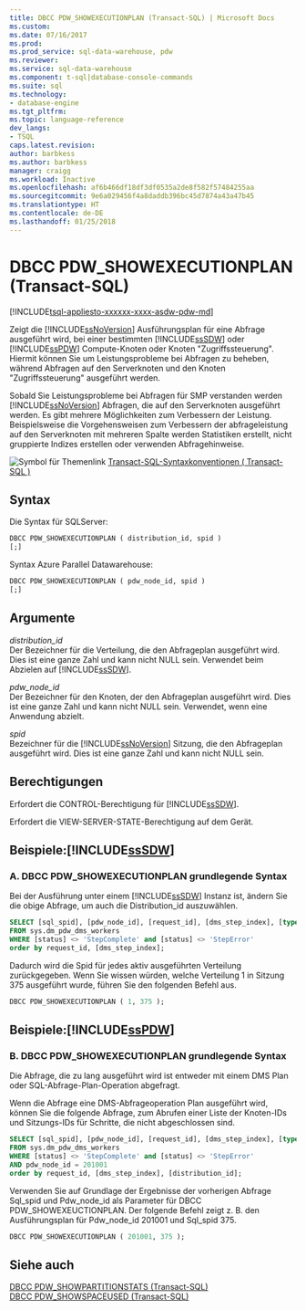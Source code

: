 ```yaml
---
title: DBCC PDW_SHOWEXECUTIONPLAN (Transact-SQL) | Microsoft Docs
ms.custom: 
ms.date: 07/16/2017
ms.prod: 
ms.prod_service: sql-data-warehouse, pdw
ms.reviewer: 
ms.service: sql-data-warehouse
ms.component: t-sql|database-console-commands
ms.suite: sql
ms.technology:
- database-engine
ms.tgt_pltfrm: 
ms.topic: language-reference
dev_langs:
- TSQL
caps.latest.revision: 
author: barbkess
ms.author: barbkess
manager: craigg
ms.workload: Inactive
ms.openlocfilehash: af6b466df18df3df0535a2de8f582f57484255aa
ms.sourcegitcommit: 9e6a029456f4a8daddb396bc45d7874a43a47b45
ms.translationtype: HT
ms.contentlocale: de-DE
ms.lasthandoff: 01/25/2018
---
```

# <a name="dbcc-pdwshowexecutionplan-transact-sql"></a>DBCC PDW_SHOWEXECUTIONPLAN (Transact-SQL)
[!INCLUDE[tsql-appliesto-xxxxxx-xxxx-asdw-pdw-md](../../includes/tsql-appliesto-xxxxxx-xxxx-asdw-pdw-md.md)]

Zeigt die [!INCLUDE[ssNoVersion](../../includes/ssnoversion-md.md)] Ausführungsplan für eine Abfrage ausgeführt wird, bei einer bestimmten [!INCLUDE[ssSDW](../../includes/sssdw-md.md)] oder [!INCLUDE[ssPDW](../../includes/sspdw-md.md)] Compute-Knoten oder Knoten "Zugriffssteuerung". Hiermit können Sie um Leistungsprobleme bei Abfragen zu beheben, während Abfragen auf den Serverknoten und den Knoten "Zugriffssteuerung" ausgeführt werden.
  
Sobald Sie Leistungsprobleme bei Abfragen für SMP verstanden werden [!INCLUDE[ssNoVersion](../../includes/ssnoversion-md.md)] Abfragen, die auf den Serverknoten ausgeführt werden. Es gibt mehrere Möglichkeiten zum Verbessern der Leistung. Beispielsweise die Vorgehensweisen zum Verbessern der abfrageleistung auf den Serverknoten mit mehreren Spalte werden Statistiken erstellt, nicht gruppierte Indizes erstellen oder verwenden Abfragehinweise.
  
![Symbol für Themenlink](../../database-engine/configure-windows/media/topic-link.gif "Thema Linksymbol") [Transact-SQL-Syntaxkonventionen &#40; Transact-SQL &#41;](../../t-sql/language-elements/transact-sql-syntax-conventions-transact-sql.md)
  
## <a name="syntax"></a>Syntax  
Die Syntax für SQLServer:

```sql
DBCC PDW_SHOWEXECUTIONPLAN ( distribution_id, spid )  
[;]  
```  
Syntax Azure Parallel Datawarehouse:
  
```sql
DBCC PDW_SHOWEXECUTIONPLAN ( pdw_node_id, spid )  
[;]  
```  
  
## <a name="arguments"></a>Argumente  
 *distribution_id*  
 Der Bezeichner für die Verteilung, die den Abfrageplan ausgeführt wird. Dies ist eine ganze Zahl und kann nicht NULL sein. Verwendet beim Abzielen auf [!INCLUDE[ssSDW](../../includes/sssdw-md.md)].  
  
 *pdw_node_id*  
 Der Bezeichner für den Knoten, der den Abfrageplan ausgeführt wird. Dies ist eine ganze Zahl und kann nicht NULL sein. Verwendet, wenn eine Anwendung abzielt.  
  
 *spid*  
 Bezeichner für die [!INCLUDE[ssNoVersion](../../includes/ssnoversion-md.md)] Sitzung, die den Abfrageplan ausgeführt wird. Dies ist eine ganze Zahl und kann nicht NULL sein.  
  
## <a name="permissions"></a>Berechtigungen  
 Erfordert die CONTROL-Berechtigung für [!INCLUDE[ssSDW](../../includes/sssdw-md.md)].  
  
Erfordert die VIEW-SERVER-STATE-Berechtigung auf dem Gerät.
  
## <a name="examples-includesssdwincludessssdw-mdmd"></a>Beispiele:[!INCLUDE[ssSDW](../../includes/sssdw-md.md)]  
  
### <a name="a-dbcc-pdwshowexecutionplan-basic-syntax"></a>A. DBCC PDW_SHOWEXECUTIONPLAN grundlegende Syntax  
 Bei der Ausführung unter einem [!INCLUDE[ssSDW](../../includes/sssdw-md.md)] Instanz ist, ändern Sie die obige Abfrage, um auch die Distribution_id auszuwählen.  
  
```sql
SELECT [sql_spid], [pdw_node_id], [request_id], [dms_step_index], [type], [start_time], [end_time], [status], [distribution_id]  
FROM sys.dm_pdw_dms_workers   
WHERE [status] <> 'StepComplete' and [status] <> 'StepError'  
order by request_id, [dms_step_index];  
```  
  
Dadurch wird die Spid für jedes aktiv ausgeführten Verteilung zurückgegeben. Wenn Sie wissen würden, welche Verteilung 1 in Sitzung 375 ausgeführt wurde, führen Sie den folgenden Befehl aus.
  
```sql
DBCC PDW_SHOWEXECUTIONPLAN ( 1, 375 );  
```  

## <a name="examples-includesspdwincludessspdw-mdmd"></a>Beispiele:[!INCLUDE[ssPDW](../../includes/sspdw-md.md)]  
### <a name="b-dbcc-pdwshowexecutionplan-basic-syntax"></a>B. DBCC PDW_SHOWEXECUTIONPLAN grundlegende Syntax  
 Die Abfrage, die zu lang ausgeführt wird ist entweder mit einem DMS Plan oder SQL-Abfrage-Plan-Operation abgefragt.  
  
Wenn die Abfrage eine DMS-Abfrageoperation Plan ausgeführt wird, können Sie die folgende Abfrage, zum Abrufen einer Liste der Knoten-IDs und Sitzungs-IDs für Schritte, die nicht abgeschlossen sind.
  
```sql
SELECT [sql_spid], [pdw_node_id], [request_id], [dms_step_index], [type], [start_time], [end_time], [status]   
FROM sys.dm_pdw_dms_workers   
WHERE [status] <> 'StepComplete' and [status] <> 'StepError'  
AND pdw_node_id = 201001   
order by request_id, [dms_step_index], [distribution_id];  
```  
  
Verwenden Sie auf Grundlage der Ergebnisse der vorherigen Abfrage Sql_spid und Pdw_node_id als Parameter für DBCC PDW_SHOWEXEUCTIONPLAN. Der folgende Befehl zeigt z. B. den Ausführungsplan für Pdw_node_id 201001 und Sql_spid 375.
  
```sql
DBCC PDW_SHOWEXECUTIONPLAN ( 201001, 375 );  
```  

## <a name="see-also"></a>Siehe auch
[DBCC PDW_SHOWPARTITIONSTATS &#40;Transact-SQL&#41;](dbcc-pdw-showpartitionstats-transact-sql.md)  
[DBCC PDW_SHOWSPACEUSED &#40;Transact-SQL&#41;](dbcc-pdw-showspaceused-transact-sql.md)
